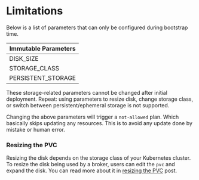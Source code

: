 

# Limitations

Below is a list of parameters that can only be configured during bootstrap time.

|Immutable Parameters|
| ------------------ |
| DISK_SIZE          | 
| STORAGE_CLASS      | 
| PERSISTENT_STORAGE | 

These storage-related parameters cannot be changed after initial deployment. Repeat: using parameters to resize disk, change storage class, or switch between persistent/ephemeral storage is not supported.

Changing the above parameters will trigger a `not-allowed` plan. Which basically skips updating any resources.
This is to avoid any update done by mistake or human error. 

### Resizing the PVC 

Resizing the disk depends on the storage class of your Kubernetes cluster.
To resize the disk being used by a broker, users can edit the `pvc` and expand the disk.
You can read more about it in [resizing the PVC](https://kubernetes.io/blog/2018/07/12/resizing-persistent-volumes-using-kubernetes/) post.
